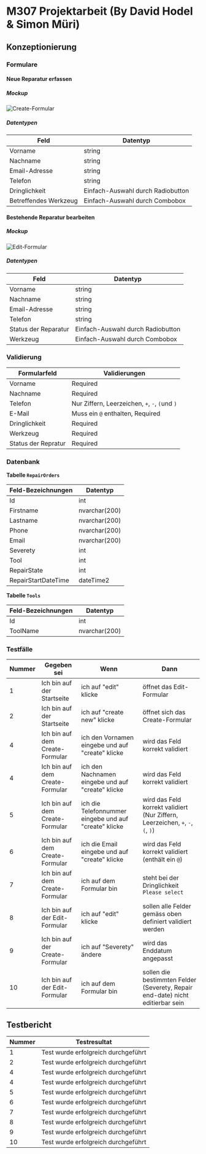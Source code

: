 # M307 Projektarbeit (By David Hodel & Simon Müri)

## Konzeptionierung

### Formulare

#### Neue Reparatur erfassen

##### Mockup

![Create-Formular](./img/create_formular.png)

##### Datentypen

| Feld                  | Datentyp                          |
|-----------------------|-----------------------------------|
| Vorname               | string                            |
| Nachname              | string                            |
| Email-Adresse         | string                            |
| Telefon               | string                            |
| Dringlichkeit         | Einfach-Auswahl durch Radiobutton |
| Betreffendes Werkzeug | Einfach-Auswahl durch Combobox    |

#### Bestehende Reparatur bearbeiten

##### Mockup

![Edit-Formular](./img/edit_formular.png)

##### Datentypen

| Feld                 | Datentyp                          |
|----------------------|-----------------------------------|
| Vorname              | string                            |
| Nachname             | string                            |
| Email-Adresse        | string                            |
| Telefon              | string                            |
| Status der Reparatur | Einfach-Auswahl durch Radiobutton |
| Werkzeug             | Einfach-Auswahl durch Combobox    |

### Validierung

| Formularfeld        | Validierungen                                  |
|---------------------|------------------------------------------------|
| Vorname             | Required                                       |
| Nachname            | Required                                       |
| Telefon             | Nur Ziffern, Leerzeichen, `+`, `-`, `(`und `)` |
| E-Mail              | Muss ein `@` enthalten, Required               |
| Dringlichkeit       | Required                                       |
| Werkzeug            | Required                                       |
| Status der Repratur | Required                                       |

### Datenbank

**Tabelle `RepairOrders`**

| Feld-Bezeichnungen  | Datentyp      |
|---------------------|---------------|
| Id                  | int           |
| Firstname           | nvarchar(200) |
| Lastname            | nvarchar(200) |
| Phone               | nvarchar(200) |
| Email               | nvarchar(200) |
| Severety            | int           |
| Tool                | int           |
| RepairState         | int           |
| RepairStartDateTime | dateTime2     |

**Tabelle `Tools`**

| Feld-Bezeichnungen | Datentyp      |
|--------------------|---------------|
| Id                 | int           |
| ToolName           | nvarchar(200) |

### Testfälle

| Nummer | Gegeben sei                     | Wenn                                                  | Dann                                                                           |
|--------|---------------------------------|-------------------------------------------------------|--------------------------------------------------------------------------------|
| 1      | Ich bin auf der Startseite      | ich auf "edit" klicke                                 | öffnet das Edit-Formular                                                       |
| 2      | Ich bin auf der Startseite      | ich auf "create new" klicke                           | öffnet sich das Create-Formular                                                |
| 4      | Ich bin auf dem Create-Formular | ich den Vornamen eingebe und auf "create" klicke      | wird das Feld korrekt validiert                                                |
| 4      | Ich bin auf dem Create-Formular | ich den Nachnamen eingebe und auf "create" klicke     | wird das Feld korrekt validiert                                                |
| 5      | Ich bin auf dem Create-Formular | ich die Telefonnummer eingebe und auf "create" klicke | wird das Feld korrekt validiert (Nur Ziffern, Leerzeichen, `+`, `-`, `(`, `)`) |
| 6      | Ich bin auf dem Create-Formular | ich die Email eingebe und auf "create" klicke         | wird das Feld korrekt validiert (enthält ein `@`)                              |
| 7      | Ich bin auf dem Create-Formular | ich auf dem Formular bin                              | steht bei der Dringlichkeit `Please select`                                    |
| 8      | Ich bin auf der Edit-Formular   | ich auf "edit" klicke                                 | sollen alle Felder gemäss oben definiert validiert werden                      |
| 9      | Ich bin auf der Create-Formular | ich auf "Severety" ändere                             | wird das Enddatum angepasst                                                    |
| 10     | Ich bin auf der Edit-Formular   | ich auf dem Formular bin                              | sollen die bestimmten Felder (Severety, Repair end-date) nicht editierbar sein |

## Testbericht

| Nummer | Testresultat                        |
|--------|-------------------------------------|
| 1      | Test wurde erfolgreich durchgeführt |
| 2      | Test wurde erfolgreich durchgeführt |
| 4      | Test wurde erfolgreich durchgeführt |
| 4      | Test wurde erfolgreich durchgeführt |
| 5      | Test wurde erfolgreich durchgeführt |
| 6      | Test wurde erfolgreich durchgeführt |
| 7      | Test wurde erfolgreich durchgeführt |
| 8      | Test wurde erfolgreich durchgeführt |
| 9      | Test wurde erfolgreich durchgeführt |
| 10     | Test wurde erfolgreich durchgeführt |